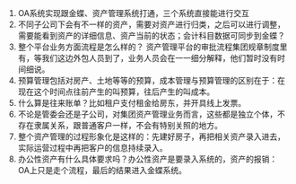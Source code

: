 1. OA系统实现跟金蝶、资产管理系统打通，三个系统直接能进行交互
2. 不同子公司下会有不一样的资产，需要对资产进行归类，之后可以进行调整，需要能看到资产的详细信息、资产当前的状态；会计科目数据可同步到金蝶？
3. 整个平台业务方面流程是怎么样的？
	资产管理平台的审批流程集团规章制度里有，等我们这边外包人员到了，业务人员会在一一细分解释，他们暂时没有时间细说。
4. 预算管理包括对房产、土地等等的预算，成本管理与预算管理的区别在于：在现在这个时间点往前产生的叫预算，往后产生的叫成本。
5. 什么算是往来账单？比如租户支付租金给房东，并开具线上发票。
6. 不论是管委会还是子公司，对集团资产管理业务而言，这些都是独立个体，不存在隶属关系，跟普通客户一样，不会有特别关照的地方。
7. 整个资产管理的过程形象化是这样的：先建好房子，再把相关资产录入进去，实际运营过程中再把客户的信息持续录入。
8. 办公性资产有什么具体要求吗？办公性资产是要录入系统的，资产的报销：OA上只是走个流程，最后的结果进入金蝶系统。
